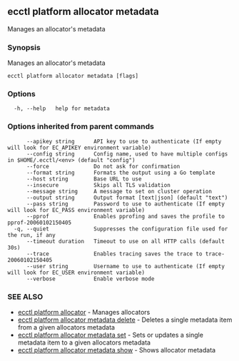 ## ecctl platform allocator metadata

Manages an allocator's metadata

### Synopsis

Manages an allocator's metadata

```
ecctl platform allocator metadata [flags]
```

### Options

```
  -h, --help   help for metadata
```

### Options inherited from parent commands

```
      --apikey string      API key to use to authenticate (If empty will look for EC_APIKEY environment variable)
      --config string      Config name, used to have multiple configs in $HOME/.ecctl/<env> (default "config")
      --force              Do not ask for confirmation
      --format string      Formats the output using a Go template
      --host string        Base URL to use
      --insecure           Skips all TLS validation
      --message string     A message to set on cluster operation
      --output string      Output format [text|json] (default "text")
      --pass string        Password to use to authenticate (If empty will look for EC_PASS environment variable)
      --pprof              Enables pprofing and saves the profile to pprof-20060102150405
  -q, --quiet              Suppresses the configuration file used for the run, if any
      --timeout duration   Timeout to use on all HTTP calls (default 30s)
      --trace              Enables tracing saves the trace to trace-20060102150405
      --user string        Username to use to authenticate (If empty will look for EC_USER environment variable)
      --verbose            Enable verbose mode
```

### SEE ALSO

* [ecctl platform allocator](ecctl_platform_allocator.md)	 - Manages allocators
* [ecctl platform allocator metadata delete](ecctl_platform_allocator_metadata_delete.md)	 - Deletes a single metadata item from a given allocators metadata
* [ecctl platform allocator metadata set](ecctl_platform_allocator_metadata_set.md)	 - Sets or updates a single metadata item to a given allocators metadata
* [ecctl platform allocator metadata show](ecctl_platform_allocator_metadata_show.md)	 - Shows allocator metadata


